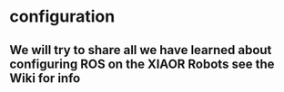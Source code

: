 # configuration
## We will try to share all we have learned about configuring ROS on the XIAOR Robots see the Wiki for info
